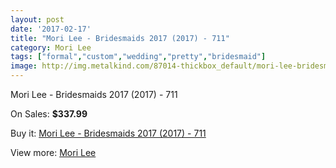 ```yaml
---
layout: post
date: '2017-02-17'
title: "Mori Lee - Bridesmaids 2017 (2017) - 711"
category: Mori Lee
tags: ["formal","custom","wedding","pretty","bridesmaid"]
image: http://img.metalkind.com/87014-thickbox_default/mori-lee-bridesmaids-2017-2017-711.jpg
---
```

Mori Lee - Bridesmaids 2017 (2017) - 711

On Sales: **$337.99**
<a href="https://www.metalkind.com/en/mori-lee/20573-mori-lee-bridesmaids-2017-2017-711.html"><amp-img layout="responsive" width="600" height="600" src="//img.metalkind.com/87014-thickbox_default/mori-lee-bridesmaids-2017-2017-711.jpg" alt="Mori Lee - Bridesmaids 2017 (2017) - 711 0" /></a>
<a href="https://www.metalkind.com/en/mori-lee/20573-mori-lee-bridesmaids-2017-2017-711.html"><amp-img layout="responsive" width="600" height="600" src="//img.metalkind.com/87015-thickbox_default/mori-lee-bridesmaids-2017-2017-711.jpg" alt="Mori Lee - Bridesmaids 2017 (2017) - 711 1" /></a>
<a href="https://www.metalkind.com/en/mori-lee/20573-mori-lee-bridesmaids-2017-2017-711.html"><amp-img layout="responsive" width="600" height="600" src="//img.metalkind.com/87016-thickbox_default/mori-lee-bridesmaids-2017-2017-711.jpg" alt="Mori Lee - Bridesmaids 2017 (2017) - 711 2" /></a>
<a href="https://www.metalkind.com/en/mori-lee/20573-mori-lee-bridesmaids-2017-2017-711.html"><amp-img layout="responsive" width="600" height="600" src="//img.metalkind.com/87017-thickbox_default/mori-lee-bridesmaids-2017-2017-711.jpg" alt="Mori Lee - Bridesmaids 2017 (2017) - 711 3" /></a>
<a href="https://www.metalkind.com/en/mori-lee/20573-mori-lee-bridesmaids-2017-2017-711.html"><amp-img layout="responsive" width="600" height="600" src="//img.metalkind.com/87018-thickbox_default/mori-lee-bridesmaids-2017-2017-711.jpg" alt="Mori Lee - Bridesmaids 2017 (2017) - 711 4" /></a>
<a href="https://www.metalkind.com/en/mori-lee/20573-mori-lee-bridesmaids-2017-2017-711.html"><amp-img layout="responsive" width="600" height="600" src="//img.metalkind.com/87019-thickbox_default/mori-lee-bridesmaids-2017-2017-711.jpg" alt="Mori Lee - Bridesmaids 2017 (2017) - 711 5" /></a>
<a href="https://www.metalkind.com/en/mori-lee/20573-mori-lee-bridesmaids-2017-2017-711.html"><amp-img layout="responsive" width="600" height="600" src="//img.metalkind.com/87020-thickbox_default/mori-lee-bridesmaids-2017-2017-711.jpg" alt="Mori Lee - Bridesmaids 2017 (2017) - 711 6" /></a>
<a href="https://www.metalkind.com/en/mori-lee/20573-mori-lee-bridesmaids-2017-2017-711.html"><amp-img layout="responsive" width="600" height="600" src="//img.metalkind.com/87021-thickbox_default/mori-lee-bridesmaids-2017-2017-711.jpg" alt="Mori Lee - Bridesmaids 2017 (2017) - 711 7" /></a>
<a href="https://www.metalkind.com/en/mori-lee/20573-mori-lee-bridesmaids-2017-2017-711.html"><amp-img layout="responsive" width="600" height="600" src="//img.metalkind.com/87022-thickbox_default/mori-lee-bridesmaids-2017-2017-711.jpg" alt="Mori Lee - Bridesmaids 2017 (2017) - 711 8" /></a>

Buy it: [Mori Lee - Bridesmaids 2017 (2017) - 711](https://www.metalkind.com/en/mori-lee/20573-mori-lee-bridesmaids-2017-2017-711.html "Mori Lee - Bridesmaids 2017 (2017) - 711")

View more: [Mori Lee](https://www.metalkind.com/en/92-mori-lee "Mori Lee")